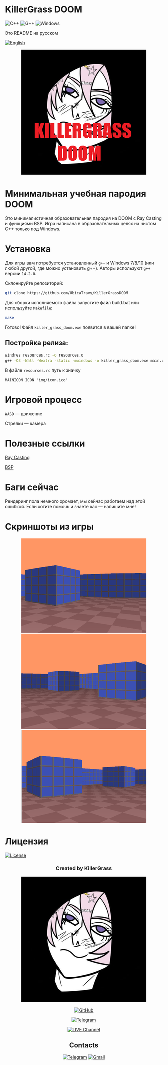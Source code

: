 # KillerGrass DOOM

![C++](https://img.shields.io/badge/C++-00599C?style=flat&logo=c%2B%2B&logoColor=white)
![G++](https://img.shields.io/badge/G++-00599C?style=flat&logo=c%2B%2B&logoColor=white)
<img src="https://upload.wikimedia.org/wikipedia/commons/5/5f/Windows_logo_-_2012.svg" width="20" alt="Windows"/>

Это README на русском

[![English](https://img.shields.io/badge/README-Русский-blue)](README_ru.md)

<div align="center">
<img src="img/icon.png" width="400" alt="Windows"/>
</div>

# Минимальная учебная пародия DOOM

Это минималистичная образовательная пародия на DOOM с Ray Casting и функциями BSP. Игра написана в образовательных целях на чистом C++ только под Windows.

# Установка

Для игры вам потребуется установленный `g++` и Windows 7/8/10 (или любой другой, где можно установить g++). Авторы используют `g++` версии `14.2.0`.

Склонируйте репозиторий:

```bash
git clone https://github.com/UbicaTravy/KillerGrassDOOM
```

Для сборки исполняемого файла запустите файл build.bat или используйте `Makefile`:

```bash
make
```

Готово! Файл `killer_grass_doom.exe` появится в вашей папке!

## Постройка релиза:

```bash
windres resources.rc -o resources.o
g++ -O3 -Wall -Wextra -static -mwindows -o killer_grass_doom.exe main.o game.o render.o trig_tables.o resources.o -lgdi32 -lwinmm
```

В файле `resourses.rc` путь к значку

```
MAINICON ICON "img/icon.ico"
```

# Игровой процесс

`WASD` — движение

Стрелки — камера

# Полезные ссылки

[Ray Casting](https://lodev.org/cgtutor/raycasting.html)

[BSP](https://ru.wikipedia.org/wiki/%D0%94%D0%B2%D0%BE%D0%B8%D1%87%D0%BD%D0%BE%D0%B5_%D1%80%D0%B0%D0%B7%D0%B1%D0%B8%D0%B5%D0%BD%D0%B8%D0%B5_%D0%BF%D1%80%D0%BE%D1%81%D1%82%D1%80%D0%B0%D0%BD%D1%81%D1%82%D0%B2%D0%B0)

# Баги сейчас

Рендеринг пола немного хромает, мы сейчас работаем над этой ошибкой. Если хотите помочь и знаете как — напишите мне!

# Скриншоты из игры

<div align="center">

<img src="img/screenshot1.png" width="400" alt="Windows"/>
<img src="img/screenshot2.png" width="400" alt="Windows"/>
<img src="img/screenshot3.png" width="400" alt="Windows"/>

</div>

# Лицензия

[![License](https://img.shields.io/badge/License-MIT-green)](LICENSE)

<div align="center">

### Created by KillerGrass

<img src="img/killergrass_logo.jpg" width="400" alt="KillerGrass_logo"/> 

[![GitHub](https://img.shields.io/badge/-GitHub-181717?style=for-the-badge&logo=github&logoColor=white)](https://github.com/UbicaTravy)

[![Telegram](https://img.shields.io/badge/-Telegram-2CA5E0?style=for-the-badge&logo=telegram&logoColor=white)](https://t.me/killergrass_programms)

[![LIVE Channel](https://img.shields.io/badge/-LIVE&nbsp;Kanal-2CA5E0?style=for-the-badge&logo=telegram&logoColor=white)](https://t.me/kanal_kashkamalhika)

</div>

<div align="center">

## Contacts

[![Telegram](https://img.shields.io/badge/Telegram-2CA5E0?style=flat&logo=telegram&logoColor=white)](https://t.me/killer_grass1834)
[![Gmail](https://img.shields.io/badge/Gmail-D14836?style=flat&logo=gmail&logoColor=white)](mailto:killergrasscontact@gmail.com)
</div>